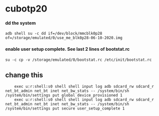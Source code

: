 # cubotp20

#### dd the system

```shell
adb shell su -c dd if=/dev/block/mmcblk0p28 of=/storage/emulated/0/use_me_blk0p28-06-10-2020.img
```
#### enable user setup complete. See last 2 lines of bootstat.rc 
```shell
su -c cp -v /storage/emulated/0/bootstat.rc /etc/init/bootstat.rc
```

## change this

```shell
    exec u:r:shell:s0 shell shell input log adb sdcard_rw sdcard_r net_bt_admin net_bt inet net_bw_stats -- /system/bin/sh /system/bin/settings put global device_provisioned 1
    exec u:r:shell:s0 shell shell input log adb sdcard_rw sdcard_r net_bt_admin net_bt inet net_bw_stats -- /system/bin/sh /system/bin/settings put secure user_setup_complete 1
```
